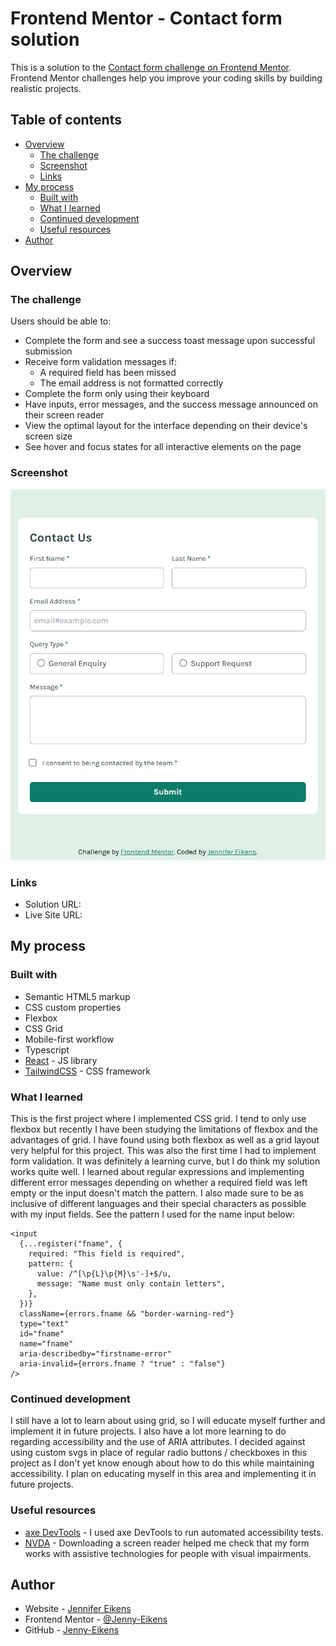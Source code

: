 # Frontend Mentor - Contact form solution

This is a solution to the [Contact form challenge on Frontend Mentor](https://www.frontendmentor.io/challenges/contact-form--G-hYlqKJj). Frontend Mentor challenges help you improve your coding skills by building realistic projects.

## Table of contents

- [Overview](#overview)
  - [The challenge](#the-challenge)
  - [Screenshot](#screenshot)
  - [Links](#links)
- [My process](#my-process)
  - [Built with](#built-with)
  - [What I learned](#what-i-learned)
  - [Continued development](#continued-development)
  - [Useful resources](#useful-resources)
- [Author](#author)

## Overview

### The challenge

Users should be able to:

- Complete the form and see a success toast message upon successful submission
- Receive form validation messages if:
  - A required field has been missed
  - The email address is not formatted correctly
- Complete the form only using their keyboard
- Have inputs, error messages, and the success message announced on their screen reader
- View the optimal layout for the interface depending on their device's screen size
- See hover and focus states for all interactive elements on the page

### Screenshot

![](/public/Screenshot%202024-11-16%20173654.jpg)

### Links

- Solution URL: [](https://github.com/Jenny-Eikens/contact-form)
- Live Site URL: [](https://jenny-eikens.github.io/contact-form/)

## My process

### Built with

- Semantic HTML5 markup
- CSS custom properties
- Flexbox
- CSS Grid
- Mobile-first workflow
- Typescript
- [React](https://reactjs.org/) - JS library
- [TailwindCSS](https://tailwindcss.com/) - CSS framework

### What I learned

This is the first project where I implemented CSS grid. I tend to only use flexbox but recently I have been studying the limitations of flexbox and the advantages of grid. I have found using both flexbox as well as a grid layout very helpful for this project.
This was also the first time I had to implement form validation. It was definitely a learning curve, but I do think my solution works quite well. I learned about regular expressions and implementing different error messages depending on whether a required field was left empty or the input doesn't match the pattern. I also made sure to be as inclusive of different languages and their special characters as possible with my input fields. See the pattern I used for the name input below:

```tsx
<input
  {...register("fname", {
    required: "This field is required",
    pattern: {
      value: /^[\p{L}\p{M}\s'-]+$/u,
      message: "Name must only contain letters",
    },
  })}
  className={errors.fname && "border-warning-red"}
  type="text"
  id="fname"
  name="fname"
  aria-describedby="firstname-error"
  aria-invalid={errors.fname ? "true" : "false"}
/>
```

### Continued development

I still have a lot to learn about using grid, so I will educate myself further and implement it in future projects.
I also have a lot more learning to do regarding accessibility and the use of ARIA attributes.
I decided against using custom svgs in place of regular radio buttons / checkboxes in this project as I don't yet know enough about how to do this while maintaining accessibility. I plan on educating myself in this area and implementing it in future projects.

### Useful resources

- [axe DevTools](https://chromewebstore.google.com/detail/axe-devtools-web-accessib/lhdoppojpmngadmnindnejefpokejbdd) - I used axe DevTools to run automated accessibility tests.
- [NVDA](https://www.nvaccess.org/download/) - Downloading a screen reader helped me check that my form works with assistive technologies for people with visual impairments.

## Author

- Website - [Jennifer Eikens](https://jenny-eikens.github.io/portfolio-page/#projects)
- Frontend Mentor - [@Jenny-Eikens](https://www.frontendmentor.io/profile/Jenny-Eikens)
- GitHub - [Jenny-Eikens](https://github.com/Jenny-Eikens)
